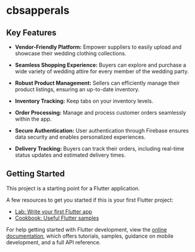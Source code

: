 # cbsapperals

## Key Features

- **Vendor-Friendly Platform:** Empower suppliers to easily upload and showcase their wedding clothing collections.

- **Seamless Shopping Experience:** Buyers can explore and purchase a wide variety of wedding attire for every member of the wedding party.

- **Robust Product Management:** Sellers can efficiently manage their product listings, ensuring an up-to-date inventory.

- **Inventory Tracking:** Keep tabs on your inventory levels.

- **Order Processing:** Manage and process customer orders seamlessly within the app.

- **Secure Authentication:** User authentication through Firebase ensures data security and enables personalized experiences.

- **Delivery Tracking:** Buyers can track their orders, including real-time status updates and estimated delivery times.


## Getting Started

This project is a starting point for a Flutter application.

A few resources to get you started if this is your first Flutter project:

- [Lab: Write your first Flutter app](https://docs.flutter.dev/get-started/codelab)
- [Cookbook: Useful Flutter samples](https://docs.flutter.dev/cookbook)

For help getting started with Flutter development, view the
[online documentation](https://docs.flutter.dev/), which offers tutorials,
samples, guidance on mobile development, and a full API reference.
